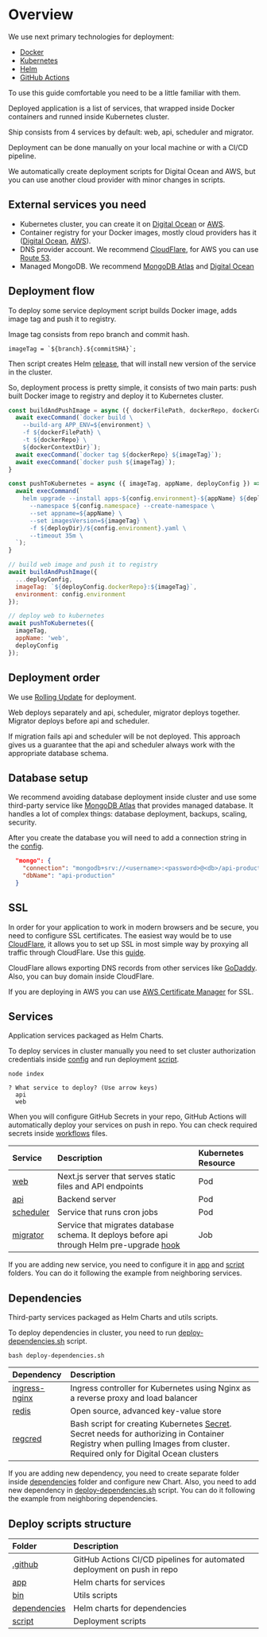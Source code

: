 # Overview

We use next primary technologies for deployment:
* [Docker](https://www.docker.com/)
* [Kubernetes](https://kubernetes.io/)
* [Helm](https://helm.sh/)
* [GitHub Actions](https://github.com/features/actions)

To use this guide comfortable you need to be a little familiar with them.

Deployed application is a list of services, that wrapped inside Docker containers and runned inside Kubernetes cluster.

Ship consists from 4 services by default: web, api, scheduler and migrator.

Deployment can be done manually on your local machine or with a CI/CD pipeline.

We automatically create deployment scripts for Digital Ocean and AWS, but you can use another cloud provider with minor changes in scripts.

## External services you need

* Kubernetes cluster, you can create it on [Digital Ocean](https://www.digitalocean.com/) or [AWS](https://aws.amazon.com/).
* Container registry for your Docker images, mostly cloud providers has it ([Digital Ocean](https://www.digitalocean.com/products/container-registry), [AWS](https://aws.amazon.com/ecr/)).
* DNS provider account. We recommend [CloudFlare](https://www.cloudflare.com/), for AWS you can use [Route 53](https://aws.amazon.com/route53/).
* Managed MongoDB. We recommend [MongoDB Atlas](https://www.mongodb.com/atlas/database) and [Digital Ocean](https://www.digitalocean.com/products/managed-databases-mongodb) 

## Deployment flow

To deploy some service deployment script builds Docker image, adds image tag and push it to registry.

Image tag consists from repo branch and commit hash.
```shell
imageTag = `${branch}.${commitSHA}`;
```

Then script creates Helm [release]((https://helm.sh/docs/intro/using_helm/#three-big-concepts)), that will install new version of the service in the cluster.

So, deployment process is pretty simple, it consists of two main parts: push built Docker image to registry and deploy it to Kubernetes cluster.

```javascript
const buildAndPushImage = async ({ dockerFilePath, dockerRepo, dockerContextDir, imageTag, environment }) => {
  await execCommand(`docker build \
    --build-arg APP_ENV=${environment} \
    -f ${dockerFilePath} \
    -t ${dockerRepo} \
    ${dockerContextDir}`);
  await execCommand(`docker tag ${dockerRepo} ${imageTag}`);
  await execCommand(`docker push ${imageTag}`);
}

const pushToKubernetes = async ({ imageTag, appName, deployConfig }) => {
  await execCommand(`
    helm upgrade --install apps-${config.environment}-${appName} ${deployDir} \
      --namespace ${config.namespace} --create-namespace \
      --set appname=${appName} \
      --set imagesVersion=${imageTag} \
      -f ${deployDir}/${config.environment}.yaml \
      --timeout 35m \
  `);
}

// build web image and push it to registry
await buildAndPushImage({
  ...deployConfig,
  imageTag: `${deployConfig.dockerRepo}:${imageTag}`,
  environment: config.environment
});

// deploy web to kubernetes
await pushToKubernetes({
  imageTag,
  appName: 'web',
  deployConfig
});

```

## Deployment order

We use [Rolling Update](https://kubernetes.io/docs/tutorials/kubernetes-basics/update/update-intro/) for deployment.

Web deploys separately and api, scheduler, migrator deploys together.
Migrator deploys before api and scheduler.

If migration fails api and scheduler will be not deployed.
This approach gives us a guarantee that the api and scheduler always work with the appropriate database schema.

## Database setup

We recommend avoiding database deployment inside cluster and use some third-party service like [MongoDB Atlas](https://www.mongodb.com/atlas/database) that provides managed database. It handles a lot of complex things: database deployment, backups, scaling, security.

After you create the database you will need to add a connection string in the [config](../../../examples/base/api/src/config/environment/production.json).

```json
  "mongo": {
    "connection": "mongodb+srv://<username>:<password>@<db>/api-production?retryWrites=true&w=majority",
    "dbName": "api-production"
  }
```

## SSL

In order for your application to work in modern browsers and be secure, you need to configure SSL certificates.
The easiest way would be to use [CloudFlare](https://www.cloudflare.com/), it allows you to set up SSL in most simple way by proxying all traffic through CloudFlare. Use this [guide](https://developers.cloudflare.com/fundamentals/get-started/setup/add-site/).

CloudFlare allows exporting DNS records from other services like [GoDaddy](https://www.godaddy.com/). Also, you can buy domain inside CloudFlare.

If you are deploying in AWS you can use [AWS Certificate Manager](https://aws.amazon.com/ru/certificate-manager/) for SSL.

## Services

Application services packaged as Helm Charts.

To deploy services in cluster manually you need to set cluster authorization credentials inside [config](../../../examples/base/deploy/script/src/config.js) and run deployment [script](../../../examples/base/deploy/script/src/index.js).

```shell
node index

? What service to deploy? (Use arrow keys)
  api
  web
```

When you will configure GitHub Secrets in your repo, GitHub Actions will automatically deploy your services on push in repo.
You can check required secrets inside [workflows](../../../examples/base/.github/workflows) files.

|Service|Description|Kubernetes Resource|
|:---|:---|:---|
|[web](../../../examples/base/deploy/app/web)|Next.js server that serves static files and API endpoints|Pod|
|[api](../../../examples/base/deploy/app/api)|Backend server|Pod|
|[scheduler](../../../examples/base/deploy/app/scheduler)|Service that runs cron jobs|Pod|
|[migrator](../../../examples/base/deploy/app/api/templates/job.yaml)|Service that migrates database schema. It deploys before api through Helm pre-upgrade [hook](https://helm.sh/docs/topics/charts_hooks/)|Job|

If you are adding new service, you need to configure it in [app](../../../examples/base/deploy/app) and [script](../../../examples/base/deploy/script/src) folders.
You can do it following the example from neighboring services.

## Dependencies

Third-party services packaged as Helm Charts and utils scripts.

To deploy dependencies in cluster, you need to run [deploy-dependencies.sh](../../../examples/base/deploy/bin/deploy-dependencies.sh) script.
```shell
bash deploy-dependencies.sh
```

|Dependency|Description|
|:---|:---|
|[ingress-nginx](https://github.com/kubernetes/ingress-nginx)|Ingress controller for Kubernetes using Nginx as a reverse proxy and load balancer|
|[redis](https://github.com/bitnami/charts/tree/master/bitnami/redis)|Open source, advanced key-value store|
|[regcred](../../../deploy/digital-ocean/dependencies/regcred)|Bash script for creating Kubernetes [Secret](https://kubernetes.io/docs/concepts/configuration/secret/). Secret needs for authorizing in Container Registry when pulling Images from cluster. Required only for Digital Ocean clusters|

If you are adding new dependency, you need to create separate folder inside [dependencies](../../../examples/base/deploy/dependencies) folder and configure new Chart.
Also, you need to add new dependency in [deploy-dependencies.sh](../../../examples/base/deploy/bin/deploy-dependencies.sh) script.
You can do it following the example from neighboring dependencies.


## Deploy scripts structure

|Folder|Description|
|:---|:---|
|[.github](../../../deploy/digital-ocean/.github)|GitHub Actions CI/CD pipelines for automated deployment on push in repo|
|[app](../../../deploy/digital-ocean/app)|Helm charts for services|
|[bin](../../../deploy/digital-ocean/bin)|Utils scripts|
|[dependencies](../../../deploy/digital-ocean/dependencies)|Helm charts for dependencies|
|[script](../../../deploy/digital-ocean/script)|Deployment scripts|
